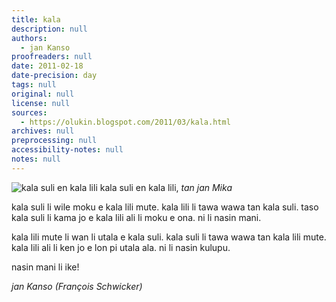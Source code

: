 ```yaml
---
title: kala
description: null
authors:
  - jan Kanso
proofreaders: null
date: 2011-02-18
date-precision: day
tags: null
original: null
license: null
sources:
  - https://olukin.blogspot.com/2011/03/kala.html
archives: null
preprocessing: null
accessibility-notes: null
notes: null
---
```


![kala suli en kala lili](https://blogger.googleusercontent.com/img/b/R29vZ2xl/AVvXsEhmAWgGNFrHxIY0W5z39HjmnjEwMgl-Q34Lo5ER7MHOhGaJYX1YsS1PQYQ2FomOca0gtxuw_5ilupXvGjO06FNuitxaWbthb4itfCo5dF9ax2AOTLft7PkN2iL6GdFSrsdoGWEshWqb3VPT/s1600/kala-suli.png)
kala suli en kala lili, *tan jan Mika*

kala suli li wile moku e kala lili mute. kala lili li tawa wawa tan kala suli. taso kala suli li kama jo e kala lili ali li moku e ona. ni li nasin mani.

kala lili mute li wan li utala e kala suli. kala suli li tawa wawa tan kala lili mute. kala lili ali li ken jo e lon pi utala ala. ni li nasin kulupu.

nasin mani li ike!

*jan Kanso (François Schwicker)*
